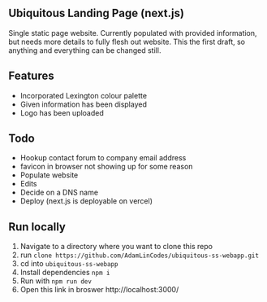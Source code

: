 ## Ubiquitous Landing Page (next.js)
Single static page website. Currently populated with provided information, but needs more details to fully flesh out website. This the first draft, so anything and everything can be changed still.

## Features
- Incorporated Lexington colour palette
- Given information has been displayed
- Logo has been uploaded

## Todo
- Hookup contact forum to company email address
- favicon in browser not showing up for some reason
- Populate website
- Edits
- Decide on a DNS name
- Deploy (next.js is deployable on vercel)

## Run locally
1. Navigate to a directory where you want to clone this repo
2. run `clone https://github.com/AdamLinCodes/ubiquitous-ss-webapp.git`
3. cd into `ubiquitous-ss-webapp`
4. Install dependencies `npm i`
5. Run with `npm run dev`
6. Open this link in broswer http://localhost:3000/
